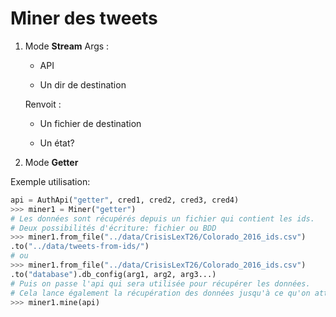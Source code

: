 # Miner des tweets

1. Mode **Stream**
   Args :
   
   - API
   
   - Un dir de destination
   
   Renvoit :
   
   - Un fichier de destination
   
   - Un état?
     
   
   
   

1. Mode **Getter**

Exemple utilisation: 

```py
api = AuthApi("getter", cred1, cred2, cred3, cred4)
>>> miner1 = Miner("getter")
# Les données sont récupérés depuis un fichier qui contient les ids.
# Deux possibilités d'écriture: fichier ou BDD
>>> miner1.from_file("../data/CrisisLexT26/Colorado_2016_ids.csv")
.to("../data/tweets-from-ids/")
# ou
>>> miner1.from_file("../data/CrisisLexT26/Colorado_2016_ids.csv")
.to("database").db_config(arg1, arg2, arg3...)
# Puis on passe l'api qui sera utilisée pour récupérer les données.
# Cela lance également la récupération des données jusqu'à ce qu'on atteigne la limite d'appels
>>> miner1.mine(api)

```


